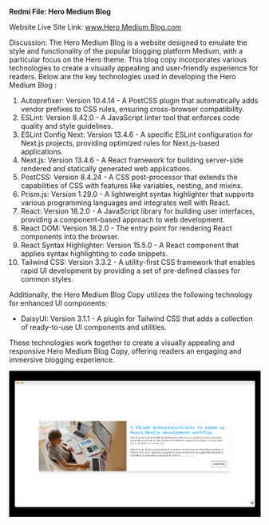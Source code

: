 **Redmi File: Hero Medium Blog**

Website  Live Site Link: [www.Hero Medium Blog.com](https://www.exampleblog.com)

Discussion: The Hero Medium Blog  is a website designed to emulate the style and functionality of the popular blogging platform Medium, with a particular focus on the Hero theme. This blog copy incorporates various technologies to create a visually appealing and user-friendly experience for readers. Below are the key technologies used in developing the Hero Medium Blog :

1. Autoprefixer: Version 10.4.14 - A PostCSS plugin that automatically adds vendor prefixes to CSS rules, ensuring cross-browser compatibility.
2. ESLint: Version 8.42.0 - A JavaScript linter tool that enforces code quality and style guidelines.
3. ESLint Config Next: Version 13.4.6 - A specific ESLint configuration for Next.js projects, providing optimized rules for Next.js-based applications.
4. Next.js: Version 13.4.6 - A React framework for building server-side rendered and statically generated web applications.
5. PostCSS: Version 8.4.24 - A CSS post-processor that extends the capabilities of CSS with features like variables, nesting, and mixins.
6. Prism.js: Version 1.29.0 - A lightweight syntax highlighter that supports various programming languages and integrates well with React.
7. React: Version 18.2.0 - A JavaScript library for building user interfaces, providing a component-based approach to web development.
8. React DOM: Version 18.2.0 - The entry point for rendering React components into the browser.
9. React Syntax Highlighter: Version 15.5.0 - A React component that applies syntax highlighting to code snippets.
10. Tailwind CSS: Version 3.3.2 - A utility-first CSS framework that enables rapid UI development by providing a set of pre-defined classes for common styles.

Additionally, the Hero Medium Blog Copy utilizes the following technology for enhanced UI components:

- DaisyUI: Version 3.1.1 - A plugin for Tailwind CSS that adds a collection of ready-to-use UI components and utilities.

These technologies work together to create a visually appealing and responsive Hero Medium Blog Copy, offering readers an engaging and immersive blogging experience.


![Screenshot](/src/img/main.png)